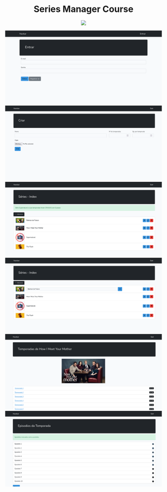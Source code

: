 <h1 align="center">
    Series Manager Course
</h1>

<p align="center"><a href="https://laravel.com" target="_blank"><img src="https://raw.githubusercontent.com/laravel/art/master/logo-lockup/5%20SVG/2%20CMYK/1%20Full%20Color/laravel-logolockup-cmyk-red.svg" width="400"></a></p>

![alt text](prints/5.png)
![alt text](prints/versao-final/6.png)
![alt text](prints/versao-final/3.png)
![alt text](prints/versao-final/7.png)
![alt text](prints/versao-final/2.png)
![alt text](prints/versao-final/4.png)

